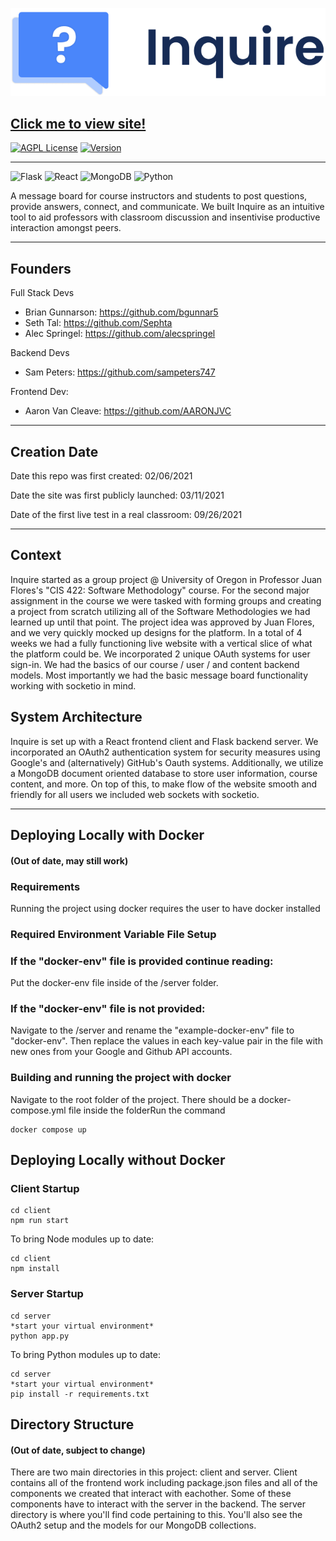 ![Inquire Logo](/client/src/imgs/inquire-logo.png)

## [Click me to view site!](https://inquiremb.com/ "Inquire Webapp")

[![AGPL License](https://img.shields.io/badge/license-AGPL-blue.svg)](http://www.gnu.org/licenses/agpl-3.0)
[![Version](https://badge.fury.io/gh/tterb%2FHyde.svg)](https://badge.fury.io/gh/tterb%2FHyde)

---

<p align="left">
  <img alt="Flask" src="https://img.shields.io/badge/flask%20-%23000.svg?&style=for-the-badge&logo=flask&logoColor=white"/>
  <img alt="React" src="https://img.shields.io/badge/react%20-%2320232a.svg?&style=for-the-badge&logo=react&logoColor=%2361DAFB"/>
  <img alt="MongoDB" src ="https://img.shields.io/badge/MongoDB-%234ea94b.svg?&style=for-the-badge&logo=mongodb&logoColor=white"/>
  <img alt="Python" src="https://img.shields.io/badge/python%20-%2314354C.svg?&style=for-the-badge&logo=python&logoColor=white"/>
</p>

A message board for course instructors and students to post questions, provide answers, connect, and communicate. We built Inquire as an intuitive tool to aid professors with classroom discussion and insentivise productive interaction amongst peers.

---

## Founders

Full Stack Devs

- Brian Gunnarson: https://github.com/bgunnar5
- Seth Tal: https://github.com/Sephta
- Alec Springel: https://github.com/alecspringel

Backend Devs

- Sam Peters: https://github.com/sampeters747

Frontend Dev:

- Aaron Van Cleave: https://github.com/AARONJVC

---

## Creation Date

Date this repo was first created: 02/06/2021

Date the site was first publicly launched: 03/11/2021

Date of the first live test in a real classroom: 09/26/2021

---

## Context

Inquire started as a group project @ University of Oregon in Professor Juan Flores's "CIS 422: Software Methodology" course. For the second major assignment in the course we were tasked with forming groups and creating a project from scratch utilizing all of the Software Methodologies we had learned up until that point. The project idea was approved by Juan Flores, and we very quickly mocked up designs for the platform. In a total of 4 weeks we had a fully functioning live website with a vertical slice of what the platform could be. We incorporated 2 unique OAuth systems for user sign-in. We had the basics of our course / user / and content backend models. Most importantly we had the basic message board functionality working with socketio in mind.

## System Architecture

Inquire is set up with a React frontend client and Flask backend server. We incorporated an OAuth2 authentication system for security measures using Google's and (alternatively) GitHub's Oauth systems. Additionally, we utilize a MongoDB document oriented database to store user information, course content, and more. On top of this, to make flow of the website smooth and friendly for all users we included web sockets with socketio.

---

## Deploying Locally with Docker

#### (Out of date, may still work)

### Requirements

Running the project using docker requires the user to have docker installed

### Required Environment Variable File Setup

### If the "docker-env" file is provided continue reading:

Put the docker-env file inside of the /server folder.

### If the "docker-env" file is not provided:

Navigate to the /server and rename the "example-docker-env" file to "docker-env". Then replace the values in each key-value pair in the file with new ones from your Google and Github API accounts.

### Building and running the project with docker

Navigate to the root folder of the project. There should be a docker-compose.yml file inside the folderRun the command

```
docker compose up
```

## Deploying Locally without Docker

### Client Startup

```
cd client
npm run start
```

To bring Node modules up to date:

```
cd client
npm install
```

### Server Startup

```
cd server
*start your virtual environment*
python app.py
```

To bring Python modules up to date:

```
cd server
*start your virtual environment*
pip install -r requirements.txt
```

## Directory Structure

#### (Out of date, subject to change)

There are two main directories in this project: client and server. Client contains all of the frontend work including package.json files and all of the components we created that interact with eachother. Some of these components have to interact with the server in the backend. The server directory is where you'll find code pertaining to this. You'll also see the OAuth2 setup and the models for our MongoDB collections.

